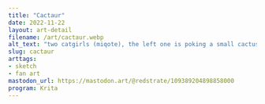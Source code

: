 ```yaml
---
title: "Cactaur"
date: 2022-11-22
layout: art-detail
filename: /art/cactaur.webp
alt_text: "two catgirls (miqote), the left one is poking a small cactus enemy. the right one is stretching out their arms"
slug: cactaur
arttags:
- sketch
- fan art
mastodon_url: https://mastodon.art/@redstrate/109389204898858000
program: Krita
---
```

